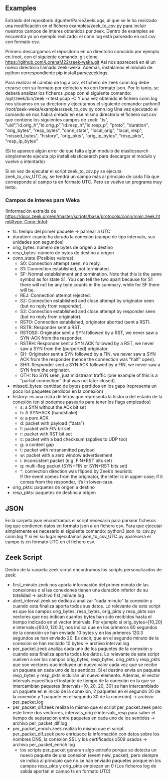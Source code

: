 ## Examples
Extraido del repositorio dgunter/ParseZeekLogs, al que se le ha realizado una modificación en el fichero examples/zeek_to_csv.py para incluir nuestros campos de interes obtenidos por zeek. Dentro de examples se encuentra ya un ejemplo realizado: el conn.log está parseado en out.csv con formato csv.

Primero descargamos el repositorio en un directorio conocido por ejemplo en /root, con el siguiente comando: git clone https://github.com/LorenaM22/zeek-weka.git
Así nos aparecerá en él un nuevo directorio llamado zeek-weka. Además, instalamos el módulo de python correspondiente pip install parsezeeklogs.

Para realizar el cambio de log a csv, el fichero de zeek conn.log debe crearse con su formato por defecto y no con formato json. Por lo tanto, se deberá analizar los ficheros .pcap con el siguiente comando:  /opt/zeek/bin/zeek -r test.pcap -C
Y una vez obtenido el fichero conn.log nos situamos en su directorio y ejecutamos el siguiente comando: python3 /root/zeek-weka/examples/zeek_to_csv.py conn.log
Una vez ejecutado el comando se nos habrá creado en ese mismo directorio el fichero out.csv que contiene los siguientes campos de zeek:
"ts", "uid","id.orig_h","id.orig_p","id.resp_h","id.resp_p", "proto", "duration", "orig_bytes", "resp_bytes", "conn_state", "local_orig", "local_resp", "missed_bytes", "history", "orig_pkts", "orig_ip_bytes", "resp_pkts", "resp_ip_bytes"

(Si te aparece algún error de que falta algún modulo de elasticsearch simplemente ejecuta pip install elasticsearch para descargar el módulo y vuelve a intentarlo)
 
Si en vez de ejecutar el script zeek_to_csv.py se ejecuta zeek_to_csv_UTC.py, se tendrá un campo más al principio de cada fila que corresponde al campo ts en formato UTC. Pero se vuelve un programa muy lento.

### Campos de interes para Weka 
(Información extraída de https://docs.zeek.org/en/master/scripts/base/protocols/conn/main.zeek.html#type-Conn::Info):

  * ts: tiempo del primer paquete -> parsear a UTC
  * duration: cuanto ha durado la conexión (campo de tipo intervalo, sus unidades son segundos)
  * orig_bytes: número de bytes de origen a destino
  * resp_bytes: número de bytes de destino a origen
  * conn_state (Posibles valores):
    * S0: Connection attempt seen, no reply.
    * S1: Connection established, not terminated.
    * SF: Normal establishment and termination. Note that this is the same symbol as for state S1. You can tell the two apart because for S1 there will not be any byte counts in the summary, while for SF there will be.
    * REJ: Connection attempt rejected.
    * S2: Connection established and close attempt by originator seen (but no reply from responder).
    * S3: Connection established and close attempt by responder seen (but no reply from originator).
    * RSTO: Connection established, originator aborted (sent a RST).
    * RSTR: Responder sent a RST.
    * RSTOS0: Originator sent a SYN followed by a RST, we never saw a SYN-ACK from the responder.
    * RSTRH: Responder sent a SYN ACK followed by a RST, we never saw a SYN from the (purported) originator.
    * SH: Originator sent a SYN followed by a FIN, we never saw a SYN ACK from the responder (hence the connection was “half” open).
    * SHR: Responder sent a SYN ACK followed by a FIN, we never saw a SYN from the originator.
    * OTH: No SYN seen, just midstream traffic (one example of this is a “partial connection” that was not later closed).
  * missed_bytes: cantidad de bytes perdidos en los gaps (representa un poco los paquetes perdidos en la conexión)
  * history: es una ristra de letras que representa la historia del estado de la conexión (en si podemos pasearlo para tener los flags empleados)
    * s: a SYN without the ACk bit set
    * h: A SYN+ACK (handshake)
    * a: a pure ACK
    * d: packet with payload (“data”)
    * f: packet with FIN bit set
    * r: packet with RST bit set
    * c: packet with a bad checksum (applies to UDP too)
    * g: a content gap
    * t: packet with retransmitted payload
    * w: packet with a zero window advertisement
    * i: inconsistent packet (e.g. FIN+RST bits set)
    * q: multi-flag packet (SYN+FIN or SYN+RST bits set)
    * ^: connection direction was flipped by Zeek’s heuristic    
    If the event comes from the originator, the letter is in upper-case; if it comes from the responder, it’s in lower-case. 
  * orig_pkts: paquetes de origen a destino
  * resp_pkts: paquetes de destino a origen

## JSON
En la carpeta json encontramos el script necesario para parsear ficheros log que contienen datos en formato json a un fichero csv. Para que ejecutar simplemente es necesario el siguiente comando: python3 json_to_csv.py conn.log
Y si en su lugar ejecutamos json_to_csv_UTC.py aparecerá el campo ts en formato UTC en el fichero csv.

## Zeek Script
Dentro de la carpeta zeek script encontramos los scripts personalizados de zeek:
  * first_minute.zeek nos aporta información del primer minuto de las conexiones o si las conexiones tienen una duración inferior de su totalidad -> archivo fist_minute.log
  * alert_interval.zeek se dedica a analizar "cada minuto" la conexión y cuando esta finaliza aporta todos sus datos. Lo relevante de este script es que los campos orig_bytes, resp_bytes, orig_pkts y resp_pkts son vectores que nos indican cuantos bytes han sido recibidos hasta el tiempo indicado en el vector intervals. Por ejemplo si orig_bytes=[10,20] e intervals=[60.0, 120.3], nos indica que en los primeros 60 segundos de la conexión se han enviado 10 bytes y en los primeros 120.3 segundos se han enviado 20. Es decir, que en el segundo minuto de la conexión se han recibido 10 bytes -> archivo interval.log  
  * per_packet.zeek analiza cada uno de los paquetes de la conexión y cuando esta finaliza aporta todos los datos. Lo relevante de este script vuelven a ser los campos  orig_bytes, resp_bytes, orig_pkts y resp_pkts que son vectores que incluyen un nuevo valor cada vez que se recibe un paquete en cada uno de los sentidos. Si el destino envia un paquete resp_bytes y resp_pkts incluirán un nuevo elemento. Además, el vector intervals especifica el instante de tiempo de la conexión en la que se intercambian paquetes (intervals=[0, 20, 20, 30] se han intercambiado un paquete en el inicio de la conexión, 2 paquetes en el segundo 20 de la conexión y 1 paquete en el segundo 30 de la conexión) -> archivo per_packet.log  
  * per_packet_dif.zeek realiza lo mismo que el script per_packet.zeek pero este tiene dos vectorres, intervals_orig e intervals_resp para saber el tiempo de separación entre paquetes en cada uno de los sentidos -> archivo per_packet_dif.log
  * per_packet_enrich.zeek realiza lo mismo que el script per_packet_dif.zeek pero enriquece la información con datos sobre los nombres DNS, la conexión SSL y los certificados x509 usados -> archivo per_packet_enrich.log 
    * los scripts per_packet generan algo extraño porque se detecta un nuevo paquete de una conexión (event new_packet), pero siempre se indica al principio que no se han enviado paquetes porque en los campos resp_pkts y orig_pkts empiezan en 0
 (Los ficheros log de salida aportan el campo ts en formato UTC)
